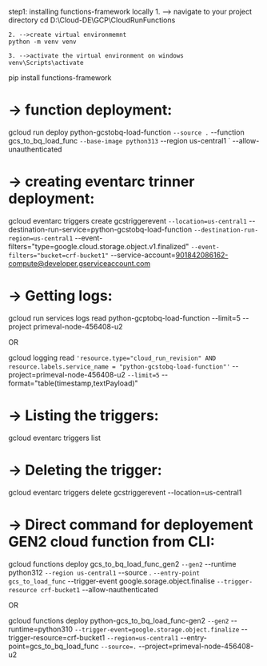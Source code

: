 step1: installing functions-framework locally
    1. --> navigate to your project directory
    cd D:\Cloud-DE\GCP\CloudRunFunctions

    2. -->create virtual environmemnt
    python -m venv venv

    3. -->activate the virtual environment on windows
    venv\Scripts\activate 

pip install functions-framework


-> function deployment:
============================
gcloud run deploy python-gcstobq-load-function `
--source . `
--function gcs_to_bq_load_func `
--base-image python313 `
--region us-central1 `
--allow-unauthenticated

-> creating eventarc trinner deployment:
==========================================
gcloud eventarc triggers create gcstriggerevent `
--location=us-central1 `
--destination-run-service=python-gcstobq-load-function `
--destination-run-region=us-central1 `
--event-filters="type=google.cloud.storage.object.v1.finalized" `
--event-filters="bucket=crf-bucket1" `
--service-account=901842086162-compute@developer.gserviceaccount.com 

-> Getting logs:
==================
gcloud run services logs read python-gcptobq-load-function --limit=5 --project primeval-node-456408-u2

OR

gcloud logging read `
'resource.type="cloud_run_revision" AND resource.labels.service_name = "python-gcstobq-load-function"' `
--project=primeval-node-456408-u2 `
--limit=5 `
--format="table(timestamp,textPayload)"

-> Listing the triggers:
===========================
gcloud eventarc triggers list

-> Deleting the trigger:
===========================
gcloud eventarc triggers delete gcstriggerevent --location=us-central1



-> Direct command for deployement GEN2 cloud function from CLI:
======================================================================
gcloud functions deploy gcs_to_bq_load_func_gen2 `
--gen2 `
--runtime python312 `
--region us-central1 `
--source . `
--entry-point gcs_to_load_func `
--trigger-event google.sorage.object.finalise `
--trigger-resource crf-bucket1 `
--allow-nauthenticated 




OR




gcloud functions deploy python-gcs_to_bq_load_func-gen2 `
--gen2 `
--runtime=python310 `
--trigger-event=google.storage.object.finalize `
--trigger-resource=crf-bucket1 `
--region=us-central1 `
--entry-point=gcs_to_bq_load_func `
--source=. `
--project=primeval-node-456408-u2


